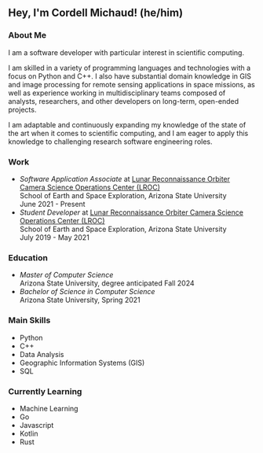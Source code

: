 <h2>Hey, I'm Cordell Michaud! (he/him)</h2>

<!--
<img align="right" width="460" height="460" src="res/michaudcordell_avatar.png">
-->


<h3>About Me</h3>
<p>
    I am a software developer with particular interest in scientific computing.
</p>

<p>
    I am skilled in a variety of programming languages and technologies with a focus on Python and C++. I also have substantial domain knowledge in GIS and image processing for remote sensing applications in space missions, as well as experience working in multidisciplinary teams composed of analysts, researchers, and other developers on long-term, open-ended projects.
</p>

<p>
    I am adaptable and continuously expanding my knowledge of the state of the art when it comes to scientific computing, and I am eager to apply this knowledge to challenging research software engineering roles.
</p>

<h3>Work</h3>

<ul>
    <li>
        <em>Software Application Associate</em> at <a href="https://www.lroc.asu.edu/">Lunar Reconnaissance Orbiter Camera Science Operations Center (LROC)</a><br>
        School of Earth and Space Exploration, Arizona State University<br>
        June 2021 - Present
    </li>
    <li>
        <em>Student Developer</em> at <a href="https://www.lroc.asu.edu/">Lunar Reconnaissance Orbiter Camera Science Operations Center (LROC)</a><br>
        School of Earth and Space Exploration, Arizona State University<br>
        July 2019 - May 2021
    </li>
</ul>

<h3>Education</h3>
<ul>
    <li>
        <em>Master of Computer Science</em><br>
        Arizona State University, degree anticipated Fall 2024
    </li>
    <li>
        <em>Bachelor of Science in Computer Science</em><br>
        Arizona State University, Spring 2021
    </li>
</ul>

<h3>Main Skills</h3>

<ul>
    <li>Python</li>
    <li>C++</li></li>
    <li>Data Analysis</li>
    <li>Geographic Information Systems (GIS)</li>
    <li>SQL</li>
</ul>

<h3>Currently Learning</h3>

<ul>
    <li>Machine Learning</li>
    <li>Go</li>
    <li>Javascript</li>
    <li>Kotlin</li>
    <li>Rust</li>
</ul>
